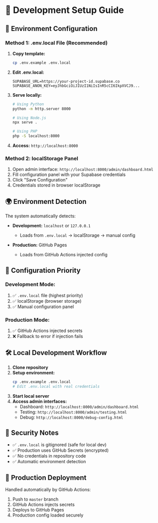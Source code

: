 # 🔧 Development Setup Guide

## 📁 Environment Configuration

### Method 1: .env.local File (Recommended)

1. **Copy template:**
   ```bash
   cp .env.example .env.local
   ```

2. **Edit .env.local:**
   ```env
   SUPABASE_URL=https://your-project-id.supabase.co
   SUPABASE_ANON_KEY=eyJhbGciOiJIUzI1NiIsInR5cCI6IkpXVCJ9...
   ```

3. **Serve locally:**
   ```bash
   # Using Python
   python -m http.server 8000
   
   # Using Node.js
   npx serve .
   
   # Using PHP
   php -S localhost:8000
   ```

4. **Access:** `http://localhost:8000`

### Method 2: localStorage Panel

1. Open admin interface: `http://localhost:8000/admin/dashboard.html`
2. Fill configuration panel with your Supabase credentials
3. Click "Save Configuration"
4. Credentials stored in browser localStorage

## 🌍 Environment Detection

The system automatically detects:

- **Development:** `localhost` or `127.0.0.1`
  - Loads from `.env.local` → localStorage → manual config
  
- **Production:** GitHub Pages
  - Loads from GitHub Actions injected config

## 🔄 Configuration Priority

### Development Mode:
1. ✅ `.env.local` file (highest priority)
2. ✅ localStorage (browser storage)
3. ✅ Manual configuration panel

### Production Mode:
1. ✅ GitHub Actions injected secrets
2. ❌ Fallback to error if injection fails

## 🛠️ Local Development Workflow

1. **Clone repository**
2. **Setup environment:**
   ```bash
   cp .env.example .env.local
   # Edit .env.local with real credentials
   ```
3. **Start local server**
4. **Access admin interfaces:**
   - Dashboard: `http://localhost:8000/admin/dashboard.html`
   - Testing: `http://localhost:8000/admin/testing.html`
   - Debug: `http://localhost:8000/debug-config.html`

## 🔐 Security Notes

- ✅ `.env.local` is gitignored (safe for local dev)
- ✅ Production uses GitHub Secrets (encrypted)
- ✅ No credentials in repository code
- ✅ Automatic environment detection

## 🚀 Production Deployment

Handled automatically by GitHub Actions:
1. Push to `master` branch
2. GitHub Actions injects secrets
3. Deploys to GitHub Pages
4. Production config loaded securely